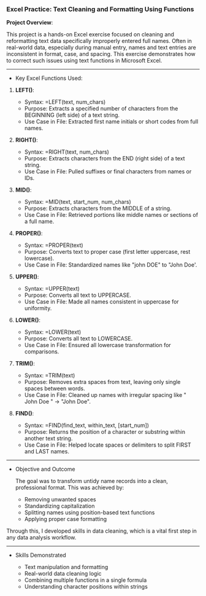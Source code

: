 ###  Excel Practice: Text Cleaning and Formatting Using Functions


 **Project Overview**:

  This project is a hands-on Excel exercise focused on cleaning and reformatting text data  specifically improperly entered full names. Often in real-world data, especially during manual entry, names and text entries are inconsistent in format, case, and spacing. This exercise demonstrates how to correct such issues using text functions in Microsoft Excel.

---

- Key Excel Functions Used:

 1. **LEFT()**:

     - Syntax: =LEFT(text, num_chars)
     - Purpose: Extracts a specified number of characters from the BEGINNING (left side) of a text string.
     - Use Case in File: Extracted first name initials or short codes from full names.

 2. **RIGHT()**:

     - Syntax: =RIGHT(text, num_chars)
     - Purpose: Extracts characters from the END (right side) of a text string.
     - Use Case in File: Pulled suffixes or final characters from names or IDs.

 3. **MID()**:

     - Syntax: =MID(text, start_num, num_chars)
     - Purpose: Extracts characters from the MIDDLE of a string.
     - Use Case in File: Retrieved portions like middle names or sections of a full name.

 4. **PROPER()**:

     - Syntax: =PROPER(text)
     - Purpose: Converts text to proper case (first letter uppercase, rest lowercase).
     - Use Case in File: Standardized names like "john DOE" to "John Doe'.

 5. **UPPER()**:

     - Syntax: =UPPER(text)
     - Purpose: Converts all text to UPPERCASE.
     - Use Case in File: Made all names consistent in uppercase for uniformity.

 6. **LOWER()**:

     - Syntax: =LOWER(text)
     - Purpose: Converts all text to LOWERCASE.
     - Use Case in File: Ensured all lowercase transformation for comparisons.

 7. **TRIM()**:

     - Syntax: =TRIM(text)
     - Purpose: Removes extra spaces from text, leaving only single spaces between words.
     - Use Case in File: Cleaned up names with irregular spacing like "  John   Doe " → "John Doe".

 8. **FIND()**:

     - Syntax: =FIND(find_text, within_text, [start_num])
     - Purpose: Returns the position of a character or substring within another text string.
     - Use Case in File: Helped locate spaces or delimiters to split FIRST and LAST names.

---

- Objective and Outcome

   The goal was to transform untidy name records into a clean, professional format. This was achieved by:

   - Removing unwanted spaces
   - Standardizing capitalization
   - Splitting names using position-based text functions
   - Applying proper case formatting

Through this, I developed skills in data cleaning, which is a vital first step in any data analysis workflow.

---

- Skills Demonstrated

   - Text manipulation and formatting
   - Real-world data cleaning logic
   - Combining multiple functions in a single formula
   - Understanding character positions within strings





